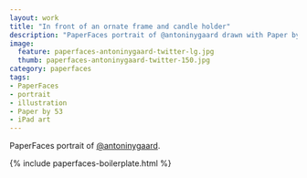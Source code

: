```yaml
---
layout: work
title: "In front of an ornate frame and candle holder"
description: "PaperFaces portrait of @antoninygaard drawn with Paper by 53 on an iPad."
image: 
  feature: paperfaces-antoninygaard-twitter-lg.jpg
  thumb: paperfaces-antoninygaard-twitter-150.jpg
category: paperfaces
tags: 
- PaperFaces
- portrait
- illustration
- Paper by 53
- iPad art
---
```


PaperFaces portrait of [@antoninygaard](http://twitter.com/antoninygaard).

{% include paperfaces-boilerplate.html %}